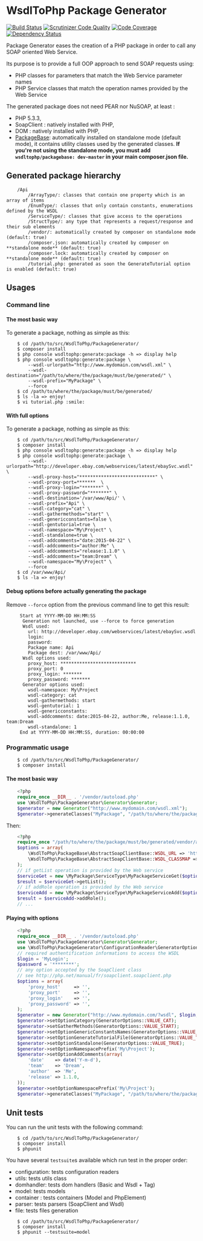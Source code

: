 # WsdlToPhp Package Generator
[![Build Status](https://api.travis-ci.org/WsdlToPhp/PackageGenerator.svg)](https://travis-ci.org/WsdlToPhp/PackageGenerator)
[![Scrutinizer Code Quality](https://scrutinizer-ci.com/g/WsdlToPhp/PackageGenerator/badges/quality-score.png)](https://scrutinizer-ci.com/g/WsdlToPhp/PackageGenerator/)
[![Code Coverage](https://scrutinizer-ci.com/g/WsdlToPhp/PackageGenerator/badges/coverage.png)](https://scrutinizer-ci.com/g/WsdlToPhp/PackageGenerator/)
[![Dependency Status](https://www.versioneye.com/user/projects/5571b3136634650018000001/badge.svg?style=flat)](https://www.versioneye.com/user/projects/5571b3136634650018000001)

Package Generator eases the creation of a PHP package in order to call any SOAP oriented Web Service.

Its purpose is to provide a full OOP approach to send SOAP requests using:
- PHP classes for parameters that match the Web Service parameter names
- PHP Service classes that match the operation names provided by the Web Service

The generated package does not need PEAR nor NuSOAP, at least :
- PHP 5.3.3,
- SoapClient : natively installed with PHP,
- DOM : natively installed with PHP,
- [PackageBase](https://packagist.org/packages/wsdltophp/packagebase): automatically installed on standalone mode (default mode), it contains utility classes used by the generated classes. **If you're not using the standalone mode, you must add ```wsdltophp/packagebase: dev-master``` in your main composer.json file.**

## Generated package hierarchy
```
    /Api
        /ArrayType/: classes that contain one property which is an array of items
        /EnumType/: classes that only contain constants, enumerations defined by the WSDL
        /ServiceType/: classes that give access to the operations
        /StructType/: any type that represents a request/response and their sub elements
        /vendor/: automatically created by composer on standalone mode (default: true)
        /composer.json: automatically created by composer on **standalone mode** (default: true)
        /composer.lock: automatically created by composer on **standalone mode** (default: true)
        /tutorial.php: generated as soon the GenerateTutorial option is enabled (default: true)
```

## Usages
### Command line
#### The most basic way
To generate a package, nothing as simple as this:
```
    $ cd /path/to/src/WsdlToPhp/PackageGenerator/
    $ composer install
    $ php console wsdltophp:generate:package -h => display help
    $ php console wsdltophp:generate:package \
        --wsdl-urlorpath="http://www.mydomain.com/wsdl.xml" \
        --wsdl-destination="/path/to/where/the/package/must/be/generated/" \
        --wsdl-prefix="MyPackage" \
        --force
    $ cd /path/to/where/the/package/must/be/generated/
    $ ls -la => enjoy!
    $ vi tutorial.php :smile:
```
#### With full options
To generate a package, nothing as simple as this:
```
    $ cd /path/to/src/WsdlToPhp/PackageGenerator/
    $ composer install
    $ php console wsdltophp:generate:package -h => display help
    $ php console wsdltophp:generate:package \
        --wsdl-urlorpath="http://developer.ebay.com/webservices/latest/ebaySvc.wsdl" \
        --wsdl-proxy-host="****************************" \
        --wsdl-proxy-port=*******  \
        --wsdl-proxy-login="*******" \
        --wsdl-proxy-password="*******" \
        --wsdl-destination='/var/www/Api/' \
        --wsdl-prefix="Api" \
        --wsdl-category="cat" \
        --wsdl-gathermethods="start" \
        --wsdl-genericconstants=false \
        --wsdl-gentutorial=true \
        --wsdl-namespace="My\Project" \
        --wsdl-standalone=true \
        --wsdl-addcomments="date:2015-04-22" \
        --wsdl-addcomments="author:Me" \
        --wsdl-addcomments="release:1.1.0" \
        --wsdl-addcomments="team:Dream" \
        --wsdl-namespace="My\Project" \
        --force
    $ cd /var/www/Api/
    $ ls -la => enjoy!
```
#### Debug options before actually generating the package
Remove ```--force``` option from the previous command line to get this result:
```
     Start at YYYY-MM-DD HH:MM:SS
      Generation not launched, use --force to force generation
      Wsdl used:
        url: http://developer.ebay.com/webservices/latest/ebaySvc.wsdl
        login:
        password:
        Package name: Api
        Package dest: /var/www/Api/
      Wsdl options used:
        proxy_host: ****************************
        proxy_port: 0
        proxy_login: *******
        proxy_password: *******
      Generator options used:
        wsdl-namespace: My\Project
        wsdl-category: cat
        wsdl-gathermethods: start
        wsdl-gentutorial: 1
        wsdl-genericconstants:
        wsdl-addcomments: date:2015-04-22, author:Me, release:1.1.0, team:Dream
        wsdl-standalone: 1
     End at YYYY-MM-DD HH:MM:SS, duration: 00:00:00
```
### Programmatic usage
```
    $ cd /path/to/src/WsdlToPhp/PackageGenerator/
    $ composer install
```
#### The most basic way
```php
    <?php
    require_once __DIR__ . '/vendor/autoload.php'
    use \WsdlToPhp\PackageGenerator\Generator\Generator;
    $generator = new Generator("http://www.mydomain.com/wsdl.xml");
    $generator->generateClasses("MyPackage", "/path/to/where/the/package/must/be/generated/");
```
Then:
```php
    <?php
    require_once "/path/to/where/the/package/must/be/generated/vendor/autoload.php";
    $options = array(
        \WsdlToPhp\PackageBase\AbstractSoapClientBase::WSDL_URL => 'http://developer.ebay.com/webservices/latest/ebaySvc.wsdl',
        \WsdlToPhp\PackageBase\AbstractSoapClientBase::WSDL_CLASSMAP => \MyPackage\MyPackageClassMap::classMap(),
    );
    // if getList operation is provided by the Web service
    $serviceGet = new \MyPackage\ServiceType\MyPackageServiceGet($options);
    $result = $serviceGet->getList();
    // if addRole operation is provided by the Web service
    $serviceAdd = new \MyPackage\ServiceType\MyPackageServiceAdd($options);
    $result = $serviceAdd->addRole();
    // ...
```
#### Playing with options
```php
    <?php
    require_once __DIR__ . '/vendor/autoload.php'
    use \WsdlToPhp\PackageGenerator\Generator\Generator;
    use \WsdlToPhp\PackageGenerator\ConfigurationReader\GeneratorOptions
    // required authentification informations to access the WSDL
    $login = 'MyLogin';
    $password = '********';
    // any option accepted by the SoapClient class
    // see http://php.net/manual/fr/soapclient.soapclient.php
    $options = array(
        'proxy_host'     => '',
        'proxy_port'     => '',
        'proxy_login'    => '',
        'proxy_password' => '',
    );
    $generator = new Generator("http://www.mydomain.com/?wsdl", $login, $password, $options);
    $generator->setOptionCategory(GeneratorOptions::VALUE_CAT);
    $generator->setGatherMethods(GeneratorOptions::VALUE_START);
    $generator->setOptionGenericConstantsNames(GeneratorOptions::VALUE_FALSE);
    $generator->setOptionGenerateTutorialFile(GeneratorOptions::VALUE_TRUE);
    $generator->setOptionStandalone(GeneratorOptions::VALUE_TRUE);
    $generator->setOptionNamespacePrefix('My\Project');
    $generator->setOptionAddComments(array(
        'date'    => date('Y-m-d'),
        'team'    => 'Dream',
        'author'  => 'Me',
        'release' => 1.1.0,
    ));
    $generator->setOptionNamespacePrefix('My\Project');
    $generator->generateClasses("MyPackage", "/path/to/where/the/package/must/be/generated/");
```
## Unit tests
You can run the unit tests with the following command:
```
    $ cd /path/to/src/WsdlToPhp/PackageGenerator/
    $ composer install
    $ phpunit
```
You have several ```testsuite```s available which run test in the proper order:

- configuration: tests configuration readers
- utils: tests utils class
- domhandler: tests dom handlers (Basic and Wsdl + Tag)
- model: tests models
- container : tests containers (Model and PhpElement)
- parser: tests parsers (SoapClient and Wsdl)
- file: tests files generation

```
    $ cd /path/to/src/WsdlToPhp/PackageGenerator/
    $ composer install
    $ phpunit --testsuite=model
```